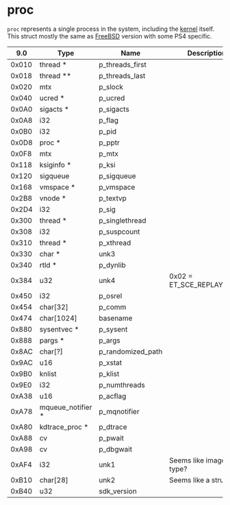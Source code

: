 # proc

`proc` represents a single process in the system, including the [kernel](../variables/proc0.md) itself. This struct mostly the same as [FreeBSD](https://github.com/freebsd/freebsd-src/blob/release/9.1.0/sys/sys/proc.h#L479) version with some PS4 specific.

| 9.0   | Type              | Name              | Description |
| ----- | ----------------- | ----------------- | ----------- |
| 0x010 | thread *          | p_threads_first   ||
| 0x018 | thread **         | p_threads_last    ||
| 0x020 | mtx               | p_slock           ||
| 0x040 | ucred *           | p_ucred           ||
| 0x0A0 | sigacts *         | p_sigacts         ||
| 0x0A8 | i32               | p_flag            ||
| 0x0B0 | i32               | p_pid             ||
| 0x0D8 | proc *            | p_pptr            ||
| 0x0F8 | mtx               | p_mtx             ||
| 0x118 | ksiginfo *        | p_ksi             ||
| 0x120 | sigqueue          | p_sigqueue        ||
| 0x168 | vmspace *         | p_vmspace         ||
| 0x2B8 | vnode *           | p_textvp          ||
| 0x2D4 | i32               | p_sig             ||
| 0x300 | thread *          | p_singlethread    ||
| 0x308 | i32               | p_suspcount       ||
| 0x310 | thread *          | p_xthread         ||
| 0x330 | char *            | unk3              ||
| 0x340 | rtld *            | p_dynlib          ||
| 0x384 | u32               | unk4              | 0x02 = ET_SCE_REPLAY_EXEC |
| 0x450 | i32               | p_osrel           ||
| 0x454 | char[32]          | p_comm            ||
| 0x474 | char[1024]        | basename          ||
| 0x880 | sysentvec *       | p_sysent          ||
| 0x888 | pargs *           | p_args            ||
| 0x8AC | char[?]           | p_randomized_path ||
| 0x9AC | u16               | p_xstat           ||
| 0x9B0 | knlist            | p_klist           ||
| 0x9E0 | i32               | p_numthreads      ||
| 0xA38 | u16               | p_acflag          ||
| 0xA78 | mqueue_notifier * | p_mqnotifier      ||
| 0xA80 | kdtrace_proc *    | p_dtrace          ||
| 0xA88 | cv                | p_pwait           ||
| 0xA98 | cv                | p_dbgwait         ||
| 0xAF4 | i32               | unk1              | Seems like image type? |
| 0xB10 | char[28]          | unk2              | Seems like a struct. |
| 0xB40 | u32               | sdk_version       ||
